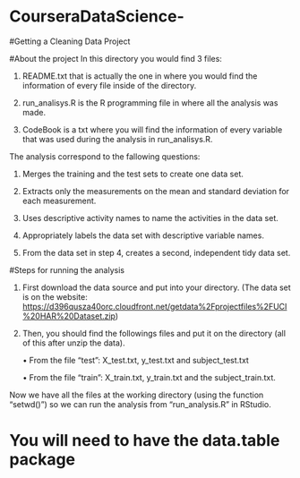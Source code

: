 # CourseraDataScience-

#Getting a Cleaning Data Project 

#About the project 
In this directory you would find 3 files:
1.	README.txt that is actually the one in where you would find the information of every file inside of the directory.

2.	run_analisys.R is the R programming file in where all the analysis was made. 

3.	CodeBook is a txt where you will find the information of every variable that was used during the analysis in run_analisys.R. 

The analysis correspond to the fallowing questions:

1. Merges the training and the test sets to create one data set.

2. Extracts only the measurements on the mean and standard deviation for each measurement.

3. Uses descriptive activity names to name the activities in the data set.

4. Appropriately labels the data set with descriptive variable names.

5. From the data set in step 4, creates a second, independent tidy data set.


#Steps for running the analysis

1.	First download the data source and put into your directory. (The data set is on the website: https://d396qusza40orc.cloudfront.net/getdata%2Fprojectfiles%2FUCI%20HAR%20Dataset.zip)

2.	Then, you should find the followings files and put it on the directory (all of this after unzip the data). 

    •	From the file “test”: X_test.txt, y_test.txt and subject_test.txt 

    •	From the file “train”: X_train.txt, y_train.txt and the subject_train.txt. 

Now we have all the files at the working directory (using the function “setwd()”) so we can run the analysis from  “run_analysis.R”  in RStudio. 

# You will need to have the data.table package 




